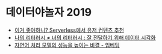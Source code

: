 # 데이터야놀자 2019
* [이거 좋아하니? Serverless에서 유저 컨텐츠 추천](./serverless-content-recommendation.md)
* [나의 리터러시 ≠ 너의 리터러시 : 잘 전달하기 위해 데이터 시각화](./data-visualize.md)
* [자연어 처리 모델의 성능을 높이는 비결 - 임베딩](./embedding.md)